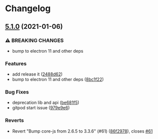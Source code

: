 # Changelog

## [5.1.0](https://www.github.com/gengjiawen/electron-devdocs/compare/v5.0.0-beta3...v5.1.0) (2021-01-06)


### ⚠ BREAKING CHANGES

* bump to electron 11 and other deps

### Features

* add release it ([2488d62](https://www.github.com/gengjiawen/electron-devdocs/commit/2488d629d9ec300de3d32ccfd0f5947169fd1f44))
* bump to electron 11 and other deps ([8bc1f22](https://www.github.com/gengjiawen/electron-devdocs/commit/8bc1f22514c97bf2e7fb9d1686623c8426d74ac2))


### Bug Fixes

* deprecation lib and api ([be681f5](https://www.github.com/gengjiawen/electron-devdocs/commit/be681f5303847ab2d29514c2a76a6f70d0b52ee0))
* gitpod start issue ([979e9e6](https://www.github.com/gengjiawen/electron-devdocs/commit/979e9e6a261da6ebd3f2d9211cd1f5b6016bdf1c))


### Reverts

* Revert "Bump core-js from 2.6.5 to 3.3.6" (#61) ([86f2978](https://www.github.com/gengjiawen/electron-devdocs/commit/86f2978ece1ee77875def655a462610f08ecb17b)), closes [#61](https://www.github.com/gengjiawen/electron-devdocs/issues/61)
